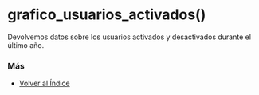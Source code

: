 # grafico_usuarios_activados()

Devolvemos datos sobre los usuarios activados y desactivados durante el último año. 

### Más

  * [Volver al Índice](./index.md)
